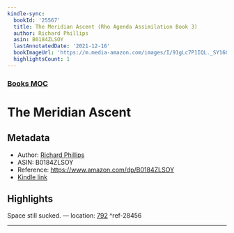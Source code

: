 ```yaml
---
kindle-sync:
  bookId: '25567'
  title: The Meridian Ascent (Rho Agenda Assimilation Book 3)
  author: Richard Phillips
  asin: B0184ZLSOY
  lastAnnotatedDate: '2021-12-16'
  bookImageUrl: 'https://m.media-amazon.com/images/I/91gLc7P1IQL._SY160.jpg'
  highlightsCount: 1
---  
```

### [Books MOC](Books%20MOC.md)
# The Meridian Ascent
## Metadata
* Author: [Richard Phillips](https://www.amazon.comundefined)
* ASIN: B0184ZLSOY
* Reference: https://www.amazon.com/dp/B0184ZLSOY
* [Kindle link](kindle://book?action=open&asin=B0184ZLSOY)

## Highlights
Space still sucked. — location: [792](kindle://book?action=open&asin=B0184ZLSOY&location=792) ^ref-28456

---
